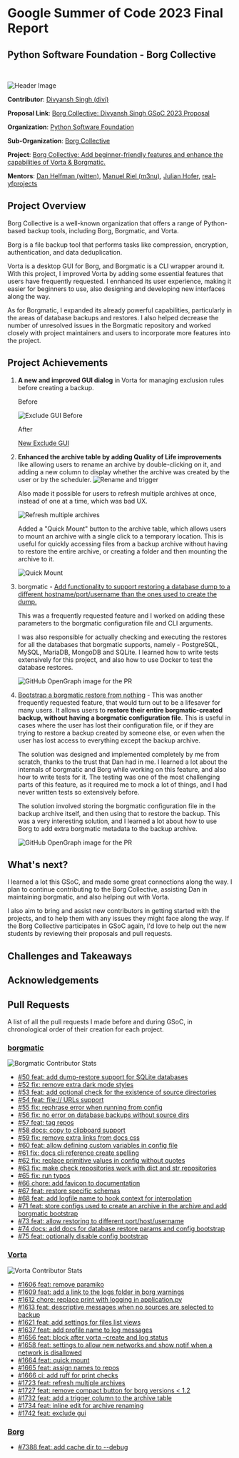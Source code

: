 # Google Summer of Code 2023 Final Report
## Python Software Foundation - Borg Collective
<br/>

![Header Image](./assets/header-image.png)

**Contributor**: [Divyansh Singh (divi)](https://github.com/diivi)

**Proposal Link**: [Borg Collective: Divyansh Singh GSoC 2023 Proposal](https://blogs.python-gsoc.org/media/proposals/GSoC_Proposal_DIvi_2023.pdf)

**Organization**: [Python Software Foundation](https://python-gsoc.org/)

**Sub-Organization**: [Borg Collective](https://github.com/borgbackup/borg)

**Project**: [Borg Collective: Add beginner-friendly features and enhance the capabilities of Vorta & Borgmatic.](https://summerofcode.withgoogle.com/programs/2023/projects/0i8Q6ZrE)

**Mentors**: [Dan Helfman (witten)](https://github.com/witten), [Manuel Riel (m3nu)](https://github.com/m3nu), [Julian Hofer](https://github.com/Hofer-Julian), [real-yfprojects](https://github.com/real-yfprojects)

## Project Overview
Borg Collective is a well-known organization that offers a range of Python-based backup tools, including Borg, Borgmatic, and Vorta.

Borg is a file backup tool that performs tasks like compression, encryption, authentication, and data deduplication.

Vorta is a desktop GUI for Borg, and Borgmatic is a CLI wrapper around it. With this project, I improved Vorta by adding some essential features that users have frequently requested. I ennhanced its user experience, making it easier for beginners to use, also designing and developing new interfaces along the way. 

As for Borgmatic, I expanded its already powerful capabilities, particularly in the areas of database backups and restores. I also helped decrease the number of unresolved issues in the Borgmatic repository and worked closely with project maintainers and users to incorporate more features into the project.

## Project Achievements

1. **A new and improved GUI dialog** in Vorta for managing exclusion rules before creating a backup.

   Before
   
   ![Exclude GUI Before](./assets/exclude-gui-before.png)

   After
   
   [New Exclude GUI](https://github.com/borgbase/vorta/assets/41837037/f7bf556a-77a2-4708-a5ba-a5f6bda1f641)

3. **Enhanced the archive table by adding Quality of Life improvements** like allowing users to rename an archive by double-clicking on it, and adding a new column to display whether the archive was created by the user or by the scheduler.
   ![Rename and trigger](./assets/rename-and-trigger.png)

   Also made it possible for users to refresh multiple archives at once, instead of one at a time, which was bad UX.

   ![Refresh multiple archives](assets/refresh-multiple.gif)

   Added a "Quick Mount" button to the archive table, which allows users to mount an archive with a single click to a temporary location. This is useful for quickly accessing files from a backup archive without having to restore the entire archive, or creating a folder and then mounting the archive to it.

   ![Quick Mount](./assets/quick-mount.gif)
  
3. borgmatic - [Add functionality to support restoring a database dump to a different hostname/port/username than the ones used to create the dump.](https://github.com/borgmatic-collective/borgmatic/pull/73)
   
   This was a frequently requested feature and I worked on adding these parameters to the borgmatic configuration file and CLI arguments.
   
   I was also responsible for actually checking and executing the restores for all the databases that borgmatic supports, namely - PostgreSQL, MySQL, MariaDB, MongoDB and SQLite. I learned how to write tests extensively for this project, and also how to use Docker to test the database restores.

   ![GitHub OpenGraph image for the PR](https://opengraph.githubassets.com/1/borgmatic-collective/borgmatic/pull/73)

4. [Bootstrap a borgmatic restore from nothing](https://github.com/borgmatic-collective/borgmatic/pull/71) - This was another frequently requested feature, that would turn out to be a lifesaver for many users. It allows users to **restore their entire borgmatic-created backup, without having a borgmatic configuration file**. This is useful in cases where the user has lost their configuration file, or if they are trying to restore a backup created by someone else, or even when the user has lost access to everything except the backup archive.

   The solution was designed and implemented completely by me from scratch, thanks to the trust that Dan had in me. I learned a lot about the internals of borgmatic and Borg while working on this feature, and also how to write tests for it. The testing was one of the most challenging parts of this feature, as it required me to mock a lot of things, and I had never written tests so extensively before.

   The solution involved storing the borgmatic configuration file in the backup archive itself, and then using that to restore the backup. This was a very interesting solution, and I learned a lot about how to use Borg to add extra borgmatic metadata to the backup archive.

   ![GitHub OpenGraph image for the PR](https://opengraph.githubassets.com/1/borgmatic-collective/borgmatic/pull/71)

## What's next?

I learned a lot this GSoC, and made some great connections along the way. I plan to continue contributing to the Borg Collective, assisting Dan in maintaining borgmatic, and also helping out with Vorta.

I also aim to bring and assist new contributors in getting started with the projects, and to help them with any issues they might face along the way. If the Borg Collective participates in GSoC again, I'd love to help out the new students by reviewing their proposals and pull requests.

## Challenges and Takeaways

## Acknowledgements

## Pull Requests
A list of all the pull requests I made before and during GSoC, in chronological order of their creation for each project.

### [borgmatic](https://github.com/borgmatic-collective/borgmatic)
![Borgmatic Contributor Stats](./assets/borgmatic-contributor-stats.png)
- [#50 feat: add dump-restore support for SQLite databases](https://github.com/borgmatic-collective/borgmatic/pull/50)
- [#52 fix: remove extra dark mode styles](https://github.com/borgmatic-collective/borgmatic/pull/52)
- [#53 feat: add optional check for the existence of source directories](https://github.com/borgmatic-collective/borgmatic/pull/53)
- [#54 feat: file:// URLs support](https://github.com/borgmatic-collective/borgmatic/pull/54)
- [#55 fix: rephrase error when running from config](https://github.com/borgmatic-collective/borgmatic/pull/55)
- [#56 fix: no error on database backups without source dirs](https://github.com/borgmatic-collective/borgmatic/pull/56)
- [#57 feat: tag repos](https://github.com/borgmatic-collective/borgmatic/pull/57)
- [#58 docs: copy to clipboard support](https://github.com/borgmatic-collective/borgmatic/pull/58)
- [#59 fix: remove extra links from docs css](https://github.com/borgmatic-collective/borgmatic/pull/59)
- [#60 feat: allow defining custom variables in config file](https://github.com/borgmatic-collective/borgmatic/pull/60)
- [#61 fix: docs cli reference create spelling](https://github.com/borgmatic-collective/borgmatic/pull/61)
- [#62 fix: replace primitive values in config without quotes](https://github.com/borgmatic-collective/borgmatic/pull/62)
- [#63 fix: make check repositories work with dict and str repositories](https://github.com/borgmatic-collective/borgmatic/pull/63)
- [#65 fix: run typos](https://github.com/borgmatic-collective/borgmatic/pull/65)
- [#66 chore: add favicon to documentation](https://github.com/borgmatic-collective/borgmatic/pull/66)
- [#67 feat: restore specific schemas](https://github.com/borgmatic-collective/borgmatic/pull/67)
- [#68 feat: add logfile name to hook context for interpolation](https://github.com/borgmatic-collective/borgmatic/pull/68)
- [#71 feat: store configs used to create an archive in the archive and add borgmatic bootstrap](https://github.com/borgmatic-collective/borgmatic/pull/71)
- [#73 feat: allow restoring to different port/host/username](https://github.com/borgmatic-collective/borgmatic/pull/73)
- [#74 docs: add docs for database restore params and config bootstrap](https://github.com/borgmatic-collective/borgmatic/pull/74)
- [#75 feat: optionally disable config bootstrap](https://github.com/borgmatic-collective/borgmatic/pull/75)

### [Vorta](https://github.com/borgbase/vorta)
![Vorta Contributor Stats](./assets/vorta-contributor-stats.png)
- [#1606 feat: remove paramiko](https://github.com/borgbase/vorta/pull/1606)
- [#1609 feat: add a link to the logs folder in borg warnings](https://github.com/borgbase/vorta/pull/1609)
- [#1612 chore: replace print with logging in application.py](https://github.com/borgbase/vorta/pull/1612)
- [#1613 feat: descriptive messages when no sources are selected to backup](https://github.com/borgbase/vorta/pull/1613)
- [#1621 feat: add settings for files list views](https://github.com/borgbase/vorta/pull/1621)
- [#1637 feat: add profile name to log messages](https://github.com/borgbase/vorta/pull/1637)
- [#1656 feat: block after vorta –create and log status](https://github.com/borgbase/vorta/pull/1656)
- [#1658 feat: settings to allow new networks and show notif when a network is disallowed](https://github.com/borgbase/vorta/pull/1658)
- [#1664 feat: quick mount](https://github.com/borgbase/vorta/pull/1664)
- [#1665 feat: assign names to repos](https://github.com/borgbase/vorta/pull/1665)
- [#1666 ci: add ruff for print checks](https://github.com/borgbase/vorta/pull/1666)
- [#1723 feat: refresh multiple archives](https://github.com/borgbase/vorta/pull/1723)
- [#1727 feat: remove compact button for borg versions < 1.2 ](https://github.com/borgbase/vorta/pull/1727)
- [#1732 feat: add a trigger column to the archive table](https://github.com/borgbase/vorta/pull/1732)
- [#1734 feat: inline edit for archive renaming](https://github.com/borgbase/vorta/pull/1734)
- [#1742 feat: exclude gui](https://github.com/borgbase/vorta/pull/1742)

### [Borg](https://github.com/borgbackup/borg)
- [#7388 feat: add cache dir to --debug](https://github.com/borgbackup/borg/pull/7388)